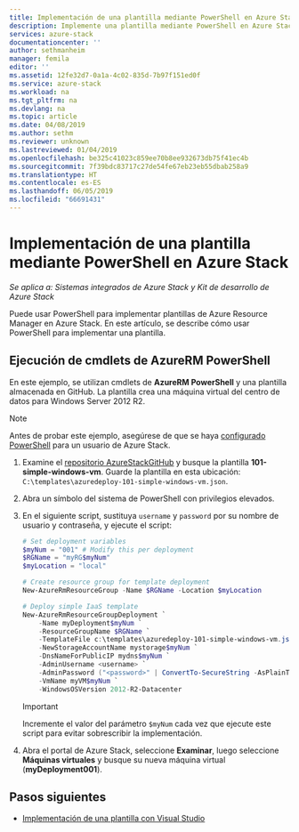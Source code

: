 ```yaml
---
title: Implementación de una plantilla mediante PowerShell en Azure Stack | Microsoft Docs
description: Implemente una plantilla mediante PowerShell en Azure Stack.
services: azure-stack
documentationcenter: ''
author: sethmanheim
manager: femila
editor: ''
ms.assetid: 12fe32d7-0a1a-4c02-835d-7b97f151ed0f
ms.service: azure-stack
ms.workload: na
ms.tgt_pltfrm: na
ms.devlang: na
ms.topic: article
ms.date: 04/08/2019
ms.author: sethm
ms.reviewer: unknown
ms.lastreviewed: 01/04/2019
ms.openlocfilehash: be325c41023c859ee70b8ee932673db75f41ec4b
ms.sourcegitcommit: 7f39bdc83717c27de54fe67eb23eb55dbab258a9
ms.translationtype: HT
ms.contentlocale: es-ES
ms.lasthandoff: 06/05/2019
ms.locfileid: "66691431"
---
```

# <a name="deploy-a-template-using-powershell-in-azure-stack"></a>Implementación de una plantilla mediante PowerShell en Azure Stack

*Se aplica a: Sistemas integrados de Azure Stack y Kit de desarrollo de Azure Stack*

Puede usar PowerShell para implementar plantillas de Azure Resource Manager en Azure Stack. En este artículo, se describe cómo usar PowerShell para implementar una plantilla.

## <a name="run-azurerm-powershell-cmdlets"></a>Ejecución de cmdlets de AzureRM PowerShell

En este ejemplo, se utilizan cmdlets de **AzureRM PowerShell** y una plantilla almacenada en GitHub. La plantilla crea una máquina virtual del centro de datos para Windows Server 2012 R2.

>[!NOTE]
> Antes de probar este ejemplo, asegúrese de que se haya [configurado PowerShell](azure-stack-powershell-configure-user.md) para un usuario de Azure Stack.

1. Examine el [repositorio AzureStackGitHub](https://aka.ms/AzureStackGitHub) y busque la plantilla **101-simple-windows-vm**. Guarde la plantilla en esta ubicación: `C:\templates\azuredeploy-101-simple-windows-vm.json`.
2. Abra un símbolo del sistema de PowerShell con privilegios elevados.
3. En el siguiente script, sustituya `username` y `password` por su nombre de usuario y contraseña, y ejecute el script:

    ```powershell
    # Set deployment variables
    $myNum = "001" # Modify this per deployment
    $RGName = "myRG$myNum"
    $myLocation = "local"

    # Create resource group for template deployment
    New-AzureRmResourceGroup -Name $RGName -Location $myLocation

    # Deploy simple IaaS template
    New-AzureRmResourceGroupDeployment `
        -Name myDeployment$myNum `
        -ResourceGroupName $RGName `
        -TemplateFile c:\templates\azuredeploy-101-simple-windows-vm.json `
        -NewStorageAccountName mystorage$myNum `
        -DnsNameForPublicIP mydns$myNum `
        -AdminUsername <username> `
        -AdminPassword ("<password>" | ConvertTo-SecureString -AsPlainText -Force) `
        -VmName myVM$myNum `
        -WindowsOSVersion 2012-R2-Datacenter
    ```

    >[!IMPORTANT]
    > Incremente el valor del parámetro `$myNum` cada vez que ejecute este script para evitar sobrescribir la implementación.

4. Abra el portal de Azure Stack, seleccione **Examinar**, luego seleccione **Máquinas virtuales** y busque su nueva máquina virtual (**myDeployment001**).

## <a name="next-steps"></a>Pasos siguientes

- [Implementación de una plantilla con Visual Studio](azure-stack-deploy-template-visual-studio.md)
